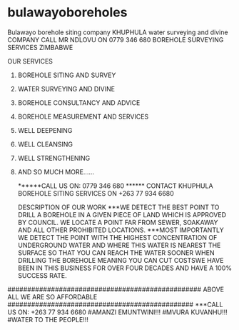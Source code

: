 # bulawayoboreholes
Bulawayo borehole siting company
KHUPHULA water surveying and divine COMPANY
CALL MR NDLOVU ON 0779 346 680
BOREHOLE SURVEYING SERVICES ZIMBABWE

OUR SERVICES
1. BOREHOLE SITING AND SURVEY
2. WATER SURVEYING AND DIVINE
3. BOREHOLE CONSULTANCY AND ADVICE
4. BOREHOLE MEASUREMENT AND SERVICES
5. WELL DEEPENING
6. WELL CLEANSING
7. WELL STRENGTHENING
8. AND SO MUCH MORE......

   ******CALL US ON: 0779 346 680    ******
   CONTACT KHUPHULA BOREHOLE SITING SERVICES ON +263 77 934 6680

   DESCRIPTION OF OUR WORK
   ***WE DETECT THE BEST POINT TO DRILL A BOREHOLE IN A GIVEN PIECE OF LAND WHICH IS APPROVED BY COUNCIL. WE LOCATE A POINT FAR FROM SEWER, SOAKAWAY AND ALL OTHER PROHIBITED LOCATIONS.
   ***MOST IMPORTANTLY WE DETECT THE POINT WITH THE HIGHEST CONCENTRATION OF UNDERGROUND WATER AND WHERE THIS WATER IS NEAREST THE SURFACE SO THAT YOU CAN REACH THE WATER SOONER WHEN DRILLING THE BOREHOLE MEANING YOU CAN CUT COSTSWE HAVE BEEN IN THIS BUSINESS FOR OVER FOUR DECADES AND HAVE A 100% SUCCESS RATE.

################################################# ABOVE ALL WE ARE SO AFFORDABLE   ############################################### 
   ***CALL US ON: +263 77 934 6680
                         #AMANZI EMUNTWINI!!!
                         #MVURA KUVANHU!!!
                         #WATER TO THE PEOPLE!!!
